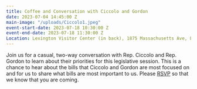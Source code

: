 ```yaml
---
title: Coffee and Conversation with Ciccolo and Gordon
date: 2023-07-04 14:45:00 Z
main-image: "/uploads/Ciccolo1.jpeg"
event-start-date: 2023-07-18 10:30:00 Z
event-end-date: 2023-07-18 11:30:00 Z
Location: Lexington Visitor Center (in back), 1875 Massachusetts Ave, Lexington, MA
---
```


Join us for a casual, two-way conversation with Rep. Ciccolo and Rep. Gordon to learn about their priorities for this legislative session. This is a chance to hear about the bills that Ciccolo and Gordon are most focused on and for us to share what bills are most important to us. Please [RSVP](https://www.mobilize.us/indivisiblelab/event/569296/) so that we know that you are coming.